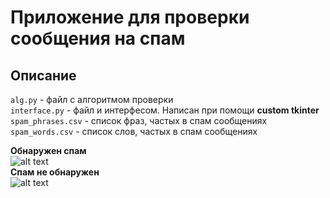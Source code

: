 # Приложение для проверки сообщения на спам #
## Описание ##
`alg.py` - файл с алгоритмом проверки \
`interface.py` - файл и интерфесом. Написан при помощи **custom tkinter** \
`spam_phrases.csv` - список фраз, частых в спам сообщениях \
`spam_words.csv` - список слов, частых в спам сообщениях 

**Обнаружен спам** \
![alt text](https://github.com/user-attachments/assets/0d073651-d46a-4c3a-a516-e2173fad123e) \
**Спам не обнаружен** \
![alt text](https://github.com/user-attachments/assets/49c5f80f-e451-49dd-a44f-c63aaa054e8b)





